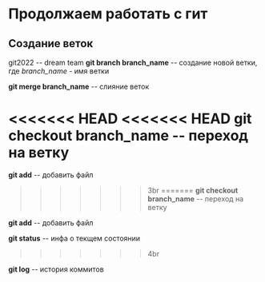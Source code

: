 # Продолжаем работать с гит

## Создание веток

git2022 -- dream team
**git branch branch_name** -- создание новой ветки, где *branch_name* - имя ветки

**git merge branch_name** -- слияние веток

<<<<<<< HEAD
<<<<<<< HEAD
**git checkout branch_name** -- переход на ветку
=======
**git add** -- добавить файл
>>>>>>> 3br
=======
**git checkout branch_name** -- переход на ветку

**git add** -- добавить файл

**git status** -- инфа о текщем состоянии
>>>>>>> 4br

**git log** -- история коммитов